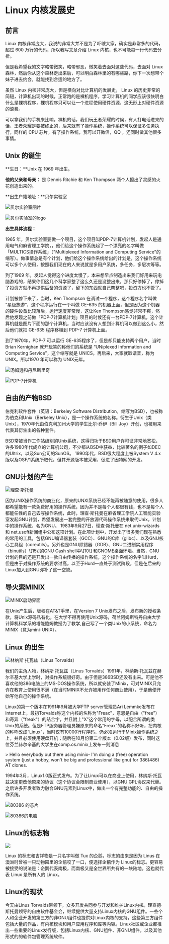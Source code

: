 # Linux 内核发展史

## 前言

Linux 内核非常庞大，我说的非常大并不是为了吓唬大家，确实是非常多的代码，超过 600 万行的代码，所以我写文章介绍 Linux 内核，也不可能每一行代码去分析。

但是我希望我的文字略带微笑，略带邪恶，微笑着去面对这些代码，去面对 Linux 森林，然后你从这个森林走出来后，可以明白森林里的有哪些路，你下一次想带个妹子进去约会，就能找到合适的地方了。

虽然 Linux 内核非常庞大，但是横向对比计算机的发展史， Linux 的历史非常的简短，计算机出现的时候，正常跑的是裸机程序，学习计算机的同学应该很快明白什么是裸机程序，裸机程序只可以让一个进程使用硬件资源，这无形上对硬件资源的浪费。

可以拿我们的手机来比喻，裸机的话，我们玩王者荣耀的时候，有人打电话进来的话，王者荣耀是要被终止的，后来就有了操作系统，操作系统可以保证多任务执行，同样的 CPU 芯片，有了操作系统，我可以开微信，QQ ，还同时做其他很多事情。

## Unix 的诞生

**生日：**Unix 在 1969 年出生。

**他的父亲和母亲：** 是 Dennis Ritchie 和 Ken Thompson 两个人擦出了灵感的火花创造出来的。

**出生户籍地址：**贝尔实验室

![&#x8D1D;&#x5C14;&#x5B9E;&#x9A8C;&#x5BA4;&#x56FE;&#x7247;](.gitbook/assets/image-9.png)

![&#x8D1D;&#x5C14;&#x5B9E;&#x9A8C;&#x5BA4;&#x7684;logo](.gitbook/assets/image-1.png)

**出生具体流程：**

1965 年，贝尔实验室要做一个项目，这个项目叫PDP-7计算机计划，发起人是通用电气和麻省理工学院，，他们给这个操作系统起了一个漂亮的名字叫做「MULTICS操作系统」（"Multiplexed Information and Computing Service"的缩写）。做事情总是有个计划，他们给这个操作系统给出的计划是，这个操作系统可以多个人使用，按照我们现在的人来说就是多用户系统，多任务，多层次等等。

到了1969 年，发起人觉得这个进度太慢了，本来想早点制造出来我们好用来玩电脑游戏的，结果你们这几个科学家整了这么久还是没整出来，那只好停掉了，停掉了投资方就不再提供后备的资源了，留下的东西就自己瞎整吧，投资方也不管了。

计划被停下来了，当时，Ken Thompson 在调试一个程序，这个程序名字叫做 “星级旅游”，这个程序运行在一个叫做 GE-635 的机器上面，但是因为这个机器的硬件设备比较落后，运行速度非常慢，这让Ken Thompson感觉非常不爽，然后他发现之前做「PDP-7计算机计划」项目的时候还有一台PDP-7计算机，这个计算机就是图片下面的那个计算机，当时应该没有人想到计算机可以做到这么小，然后他们就把 GE-635 程序移植到 PDP-7 计算机上面。

到了1970年，PDP-7 可以运行 GE-635程序了，但是却只能支持两个用户，当时 Brian Kernighan 就开玩笑的称他们的系统是 “UNiplexed Information and Computing Service”，这个缩写就是 UNICS，再后来，大家就取谐音，称为 UNIX。所以1970 年可以称为 UNIX元年。

![&#x6C64;&#x59C6;&#x900A;&#x548C;&#x4E39;&#x5C3C;&#x65AF;&#x91CC;&#x5947;](.gitbook/assets/image-6.png)

![PDP-7&#x8BA1;&#x7B97;&#x673A;](.gitbook/assets/image-4.png)

## 自由的产物BSD

伯克利软件套件（英语：Berkeley Software Distribution，缩写为BSD），也被称为伯克利Unix（Berkeley Unix），是一个操作系统的名称。衍生于Unix（类Unix），1970年代由伯克利加州大学的学生比尔·乔伊（Bill Joy）开创，也被用来代表其衍生出的各种套件。

BSD常被当作工作站级别的Unix系统，这得归功于BSD用户许可证非常地宽松，许多1980年代成立的计算机公司，不少都从BSD中获益，比较著名的例子如DEC的Ultrix，以及Sun公司的SunOS。 1990年代，BSD很大程度上被System V 4.x版以及OSF/1系统所取代，但其开源版本被采用，促进了因特网的开发。

## GNU计划的产生

![&#x7406;&#x67E5;&#xB7;&#x65AF;&#x6258;&#x66FC;](.gitbook/assets/image-5.png)

因为UNIX操作系统的商业化，原来的UNXI系统已经不能再被随意的使用，很多人都希望能有一款免费好用的操作系统，因为并不是每个人都很有钱，也不是每个人都能任性的自己去写操作系统，此时，理查·斯托曼在麻省理工学院人工智能实验室发起GNU计划，希望发展出一套完整的开放源代码操作系统来取代Unix，计划中的操作系统，名为GNU。 1983年9月27日，理查·斯托曼在 net.unix-wizards 和 net.usoft新闻组中公布这项计划。在此项计划中，开发出了很多我们现在熟悉的常用的工具，包括GNU编译器套装（GCC）、GNU的C库（glibc）、以及GNU核心工具组（coreutils）。另外也是GNU除错器（GDB）、GNU二进制实用程序（binutils）\\[15\\]的GNU Cash shell中\\[10\\] 和GNOME桌面环境。当然，GNU计划的目的还是开发出一款自由传播的操作系统，这个操作系统的名字叫Hurd，但是由于对操作系统的要求过高，以至于Hurd一直处于测试阶段，但是在后来的Linux加入到GNU弥补了这一空缺。

## 导火索MINIX

![MINIX&#x542F;&#x52A8;&#x754C;&#x9762;](.gitbook/assets/image%20%282%29.png)

在Unix产生后，版权在AT&T手里，在Version 7 Unix发布之后，发布新的授权条款，将Unix源码私有化，在大学不得再使用Unix源码，荷兰阿姆斯特丹自由大学计算机科学系的塔能鲍姆教授为了教学,自己写了一个类Unix的小系统，命名为MINIX（意为mini-UNIX）。

## Linux 的出生

![&#x6797;&#x7EB3;&#x65AF; &#x6258;&#x74E6;&#x5179;&#xFF08;Linus Torvalds&#xFF09;](.gitbook/assets/image-2.png)

我们的主角人物，林纳斯 托瓦兹（Linus Torvalds）1991年，林纳斯·托瓦兹在赫尔辛基大学上学时，对操作系统很好奇。由于但是386BSD还没有出来。可是他不喜欢他的386电脑上的MS-DOS操作系统，所以就安装了Minix，可对MINIX只允许在教育上使用很不满（在当时MINIX不允许被用作任何商业使用），于是他便开始写他自己的操作系统。

Linux的第一个版本在1991年9月被大学FTP server管理员Ari Lemmke发布在Internet上，最初Torvalds称这个内核的名称为"Freax"，意思是自由（"free"）和奇异（"freak"）的结合字，并且附上"X"这个常用的字母，以配合所谓的类Unix的系统。但是FTP服务器管理员嫌原来的命名“Freax”的名称不好听，把内核的称呼改成“Linux”，当时仅有10000行程序码，仍必须运行于Minix操作系统之上，并且必须使用硬盘开机；随后在10月份第二个版本（0.02版）发布，同时这位芬兰赫尔辛基的大学生在comp.os.minix上发布一则消息

&gt; Hello everybody out there using minix- I'm doing a \(free\) operation system \(just a hobby, won't be big and professional like gnu\) for 386\(486\) AT clones.

1994年3月，Linux1.0版正式发布。为了让Linux可以在商业上使用，林纳斯·托瓦兹决定更改他原来的协议（这个协议会限制商业使用），以GNU GPL协议来代替。之后许多开发者致力融合GNU元素到Linux中，做出一个有完整功能的、自由的操作系统。

![80386 &#x7684;&#x82AF;&#x7247;](.gitbook/assets/image-7.png)

![80386&#x7684;&#x7535;&#x8111;](.gitbook/assets/image-3.png)

## Linux的标志物

![](.gitbook/assets/image-8.png)

Linux 的标志和吉祥物是一只名字叫做 Tux 的企鹅，标志的由来是因为 Linus 在澳洲时曾被一只动物园里的企鹅咬了一口，便选择企鹅作为 Linux的标志。更容易被接受的说法是：企鹅代表南极，而南极又是全世界所共有的一块陆地。这也就代表 Linux 是所有人的 Linux。

## Linux的现状

今天由Linus Torvalds带领下，众多开发共同参与开发和维护Linux内核。理查德·斯托曼领导的自由软件基金会，继续提供大量支持Linux内核的GNU组件。一些个人和企业开发的第三方的非GNU组件也提供对Linux内核的支持，这些第三方组件包括大量的作品，有内核模块和用户应用程序和库等内容。Linux社区或企业都推出一些重要的Linux发行版，包括Linux内核、GNU组件、非GNU组件，以及其他形式的的软件包管理系统软件。

